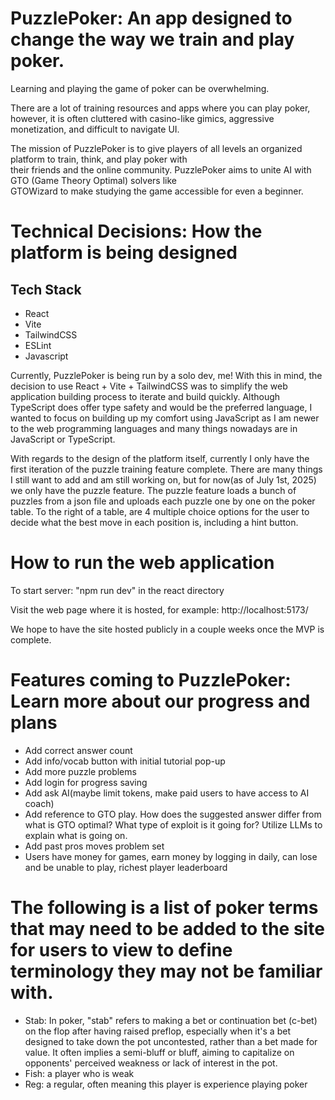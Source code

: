# PuzzlePoker: An app designed to change the way we train and play poker.  

Learning and playing the game of poker can be overwhelming. 

There are a lot of training resources and apps where you can play poker, however, it is often cluttered with casino-like gimics, aggressive monetization, and difficult to navigate UI.

The mission of PuzzlePoker is to give players of all levels an organized platform to train, think, and play poker with  
their friends and the online community. PuzzlePoker aims to unite AI with GTO (Game Theory Optimal) solvers like  
GTOWizard to make studying the game accessible for even a beginner.

# Technical Decisions: How the platform is being designed

## Tech Stack

- React
- Vite
- TailwindCSS
- ESLint
- Javascript

Currently, PuzzlePoker is being run by a solo dev, me! With this in mind, the decision to use React + Vite + TailwindCSS was to simplify the web application building process to iterate and build quickly. Although TypeScript does offer type safety and would be the preferred language, I wanted to focus on building up my comfort using JavaScript as I am newer to the web programming languages and many things nowadays are in JavaScript or TypeScript. 

With regards to the design of the platform itself, currently I only have the first iteration of the puzzle training feature complete. There are many things I still want to add and am still working on, but for now(as of July 1st, 2025) we only have the puzzle feature. The puzzle feature loads a bunch of puzzles from a json file and uploads each puzzle one by one on the poker table. To the right of a table, are 4 multiple choice options for the user to decide what the best move in each position is, including a hint button. 

# How to run the web application

To start server: 
"npm run dev" in the react directory

Visit the web page where it is hosted, for example: http://localhost:5173/

We hope to have the site hosted publicly in a couple weeks once the MVP is complete.

# Features coming to PuzzlePoker: Learn more about our progress and plans

- Add correct answer count
- Add info/vocab button with initial tutorial pop-up
- Add more puzzle problems
- Add login for progress saving
- Add ask AI(maybe limit tokens, make paid users to have access to AI coach)
- Add reference to GTO play. How does the suggested answer differ from what is GTO optimal? What type of exploit is it going for? Utilize LLMs to explain what is going on.
- Add past pros moves problem set
- Users have money for games, earn money by logging in daily, can lose and be unable to play, richest player leaderboard

# The following is a list of poker terms that may need to be added to the site for users to view to define terminology they may not be familiar with.

- Stab: In poker, "stab" refers to making a bet or continuation bet (c-bet) on the flop after having raised preflop, especially when it's a bet designed to take down the pot uncontested, rather than a bet made for value. It often implies a semi-bluff or bluff, aiming to capitalize on opponents' perceived weakness or lack of interest in the pot. 
- Fish: a player who is weak
- Reg: a regular, often meaning this player is experience playing poker